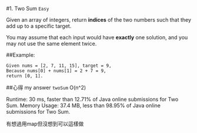 #1. Two Sum
`Easy`

Given an array of integers, return **indices** of the two numbers such that they add up to a specific target.

You may assume that each input would have **exactly** one solution, and you may not use the same element twice.

##Example:

```
Given nums = [2, 7, 11, 15], target = 9,
Because nums[0] + nums[1] = 2 + 7 = 9,
return [0, 1].
```

##心得
my answer `twoSum` O(n^2)

Runtime: 30 ms, faster than 12.71% of Java online submissions for Two Sum.
Memory Usage: 37.4 MB, less than 98.95% of Java online submissions for Two Sum.

有想過用map但沒想到可以這樣做